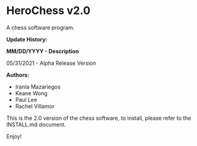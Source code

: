 # HeroChess v2.0
A chess software program. 

**Update History:**

**MM/DD/YYYY - Description**

05/31/2021 - Alpha Release Version

**Authors:**
* Irania Mazariegos
* Keane Wong
* Paul Lee
* Rachel Villamor

This is the 2.0 version of the chess software, to install, please refer to the INSTALL.md document.

Enjoy!
